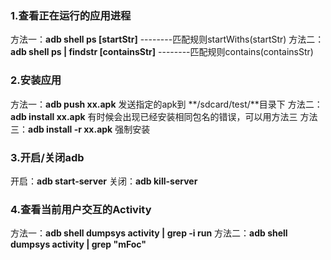 ### 1.查看正在运行的应用进程 ###
方法一：**adb shell ps [startStr]**  --------匹配规则startWiths(startStr)
方法二：**adb shell ps | findstr [containsStr]**  --------匹配规则contains(containsStr)


### 2.安装应用 ###
方法一：**adb push xx.apk** 发送指定的apk到 **/sdcard/test/**目录下
方法二：**adb install xx.apk** 有时候会出现已经安装相同包名的错误，可以用方法三
方法三：**adb install -r xx.apk** 强制安装

### 3.开启/关闭adb ###
开启：**adb start-server**
关闭：**adb kill-server**

### 4.查看当前用户交互的Activity ###
方法一：**adb shell dumpsys activity | grep -i run**
方法二：**adb shell dumpsys activity | grep "mFoc"**